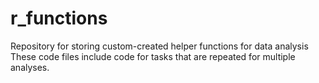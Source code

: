 # r_functions
Repository for storing custom-created helper functions for data analysis
These code files include code for tasks that are repeated for multiple analyses. 